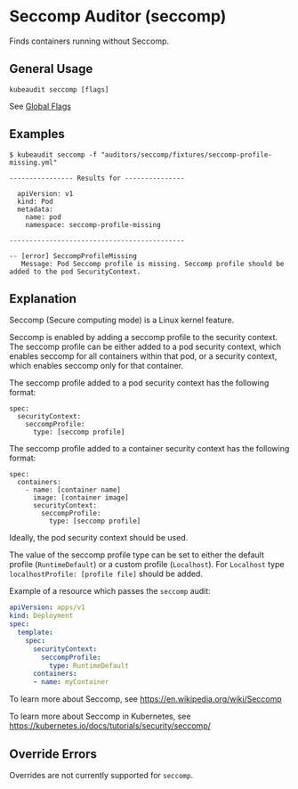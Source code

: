 # Seccomp Auditor (seccomp)

Finds containers running without Seccomp.

## General Usage

```
kubeaudit seccomp [flags]
```

See [Global Flags](/README.md#global-flags)

## Examples

```
$ kubeaudit seccomp -f "auditors/seccomp/fixtures/seccomp-profile-missing.yml"

---------------- Results for ---------------

  apiVersion: v1
  kind: Pod
  metadata:
    name: pod
    namespace: seccomp-profile-missing

--------------------------------------------

-- [error] SeccompProfileMissing
   Message: Pod Seccomp profile is missing. Seccomp profile should be added to the pod SecurityContext.
```

## Explanation

Seccomp (Secure computing mode) is a Linux kernel feature.

Seccomp is enabled by adding a seccomp profile to the security context. The seccomp profile can be either added to a pod security context, which enables seccomp for all containers within that pod, or a security context, which enables seccomp only for that container.

The seccomp profile added to a pod security context has the following format:
```
spec:
  securityContext:
    seccompProfile:
      type: [seccomp profile]
```

The seccomp profile added to a container security context has the following format:
```
spec:
  containers:
    - name: [container name]
      image: [container image]
      securityContext:
        seccompProfile:
          type: [seccomp profile]
```

Ideally, the pod security context should be used.

The value of the seccomp profile type can be set to either the default profile (`RuntimeDefault`) or a custom profile (`Localhost`). For `Localhost` type `localhostProfile: [profile file]` should be added.

Example of a resource which passes the `seccomp` audit:
```yaml
apiVersion: apps/v1
kind: Deployment
spec:
  template:
    spec:
      securityContext:
        seccompProfile:
          type: RuntimeDefault
      containers:
      - name: myContainer
```

To learn more about Seccomp, see https://en.wikipedia.org/wiki/Seccomp

To learn more about Seccomp in Kubernetes, see https://kubernetes.io/docs/tutorials/security/seccomp/

## Override Errors

Overrides are not currently supported for `seccomp`.
